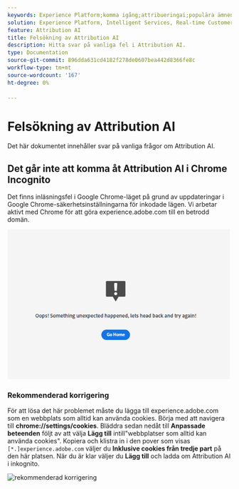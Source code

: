 ```yaml
---
keywords: Experience Platform;komma igång;attribueringai;populära ämnen;attribueringsindata;attribueringai output;attribueringai troublesholeshooting;attribueringsfel
solution: Experience Platform, Intelligent Services, Real-time Customer Data Platform
feature: Attribution AI
title: Felsökning av Attribution AI
description: Hitta svar på vanliga fel i Attribution AI.
type: Documentation
source-git-commit: 896dda631cd4182f278de0607bea442d8366fe8c
workflow-type: tm+mt
source-wordcount: '167'
ht-degree: 0%

---
```


# Felsökning av Attribution AI

Det här dokumentet innehåller svar på vanliga frågor om Attribution AI.

## Det går inte att komma åt Attribution AI i Chrome Incognito

Det finns inläsningsfel i Google Chrome-läget på grund av uppdateringar i Google Chrome-säkerhetsinställningarna för inkodade lägen. Vi arbetar aktivt med Chrome för att göra experience.adobe.com till en betrodd domän.

<img src="./images/faq/error.PNG" width="500" /><br />

### Rekommenderad korrigering

För att lösa det här problemet måste du lägga till experience.adobe.com som en webbplats som alltid kan använda cookies. Börja med att navigera till **chrome://settings/cookies**. Bläddra sedan nedåt till **Anpassade beteenden** följt av att välja **Lägg till** intill&quot;webbplatser som alltid kan använda cookies&quot;. Kopiera och klistra in i den pover som visas `[*.]experience.adobe.com` väljer du **Inklusive cookies från tredje part** på den här platsen. När du är klar väljer du **Lägg till** och ladda om Attribution AI i inkognito.

![rekommenderad korrigering](./images/faq/cookies2.gif)
